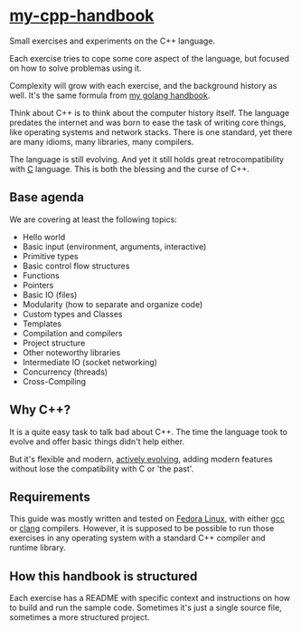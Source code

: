 # [my-cpp-handbook][repo]

Small exercises and experiments on the C++ language.

Each exercise tries to cope some core aspect of the language, but focused on how
to solve problemas using it.

Complexity will grow with each exercise, and the background history as well.
It's the same formula from [my golang handbook][my-golang-handbook].

Think about C++ is to think about the computer history itself. The language
predates the internet and was born to ease the task of writing core things, like
operating systems and network stacks. There is one standard, yet there are many
idioms, many libraries, many compilers.

The language is still evolving. And yet it still holds great retrocompatibility
with [C][c] language. This is both the blessing and the curse of C++.

## Base agenda

We are covering at least the following topics:

- Hello world
- Basic input (environment, arguments, interactive)
- Primitive types
- Basic control flow structures
- Functions
- Pointers
- Basic IO (files)
- Modularity (how to separate and organize code)
- Custom types and Classes
- Templates
- Compilation and compilers
- Project structure
- Other noteworthy libraries
- Intermediate IO (socket networking)
- Concurrency (threads)
- Cross-Compiling

## Why C++?

It is a quite easy task to talk bad about C++. The time the language took to
evolve and offer basic things didn't help either.

But it's flexible and  modern, [actively evolving][cpp-comitee], adding modern
features without lose the compatibility with C or 'the past'.

## Requirements

This guide was mostly written and tested on [Fedora Linux][get-fedora], with
either [gcc][gcc] or [clang][clang] compilers. However, it is supposed to be
possible to run those exercises in any operating system with a standard C++
compiler and runtime library.

## How this handbook is structured

Each exercise has a README with specific context and instructions on how to
build and run the sample code. Sometimes it's just a single source file,
sometimes a more structured project.

[repo]: https://github.com/sombriks/my-cpp-handbook
[my-golang-handbook]: <https://github.com/sombriks/my-golang-handbook>
[c]: https://iso-9899.info/wiki/The_Standard
[cpp-comitee]: https://isocpp.org/std/the-committee
[get-fedora]: https://fedoraproject.org/workstation/
[gcc]: https://gcc.gnu.org/
[clang]: https://clang.llvm.org/cxx_status.html
